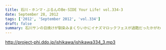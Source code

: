 ```yaml
---
title: 石川・ホンマ・ぶるんのBe-SIDE Your Life! vol.334-3
date: September 28, 2012
tags: ['2012', 'September 2012', 'vol.334']
draft: false
summary: 石川サンの日焼けが馴染みまくりいかにイナズマロックフェスが過酷だったかがわかるわけですが・・・果たして来年は、オフ日た作れるのか！？即帰ってやはり新鮮な情報をすぐにでもしゃべった方が～～「生感」ね。ＮＡＭＡＥ
---
```


http://project-phi.ddo.jp/ishikawa/ishikawa334_3.mp3
